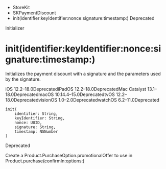 

- StoreKit
- SKPaymentDiscount
-  init(identifier:keyIdentifier:nonce:signature:timestamp:) Deprecated

Initializer

# init(identifier:keyIdentifier:nonce:signature:timestamp:)

Initializes the payment discount with a signature and the parameters used by the signature.

iOS 12.2–18.0DeprecatediPadOS 12.2–18.0DeprecatedMac Catalyst 13.1–18.0DeprecatedmacOS 10.14.4–15.0DeprecatedtvOS 12.2–18.0DeprecatedvisionOS 1.0–2.0DeprecatedwatchOS 6.2–11.0Deprecated

``` source
init(
    identifier: String,
    keyIdentifier: String,
    nonce: UUID,
    signature: String,
    timestamp: NSNumber
)
```

Deprecated

Create a Product.PurchaseOption.promotionalOffer to use in Product.purchase(confirmIn:options:)

